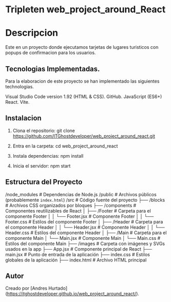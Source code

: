 # Tripleten web_project_around_React

# Descripcion 

Este en un proyecto donde ejecutamos tarjetas de lugares turisticos con popups de confirmacion para los usuarios.


## Tecnologias Implementadas.

Para la elaboracion de este proyecto se han implementado las siguientes technologias.

Visual Studio Code version 1.92 (HTML & CSS).
GitHub.
JavaScript (ES6+)
React.
Vite.

## Instalacion 

1. Clona el repositorio:
    git clone https://github.com/ITGhostdeveloper/web_project_around_react.git

2. Entra en la carpeta:
    cd web_project_around_react    

3. Instala dependencias:
    npm install

4. Inicia el servidor:
    npm start

## Estructura del Proyecto 

/node_modules          # Dependencias de Node.js
/public                # Archivos públicos (probablemente `index.html`)
/src                   # Código fuente del proyecto
  ├── /blocks          # Archivos CSS organizados por bloques
  ├── /components      # Componentes reutilizables de React
  │     ├── /Footer    # Carpeta para el componente Footer
  │     │     └── Footer.jsx  # Componente Footer
  │     │     └── Footer.css  # Estilos del componente Footer
  │     ├── /Header    # Carpeta para el componente Header
  │     │     └── Header.jsx  # Componente Header
  │     │     └── Header.css  # Estilos del componente Header
  │     ├── /Main      # Carpeta para el componente Main
  │           └── Main.jsx    # Componente Main
  │           └── Main.css    # Estilos del componente Main
  ├── /images          # Carpeta con imágenes y SVGs usados en la app
  ├── App.jsx          # Componente principal de React
  ├── main.jsx         # Punto de entrada de la aplicación
  ├── index.css        # Estilos globales de la aplicación
  ├── index.html       # Archivo HTML principal

## Autor
Creado por [Andres Hurtado] (https://itghostdeveloper.github.io/web_project_around_react/).
